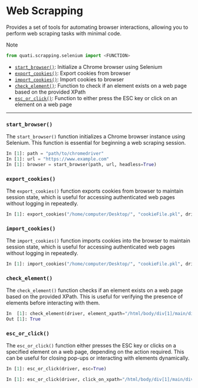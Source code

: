# Web Scrapping

Provides a set of tools for automating browser interactions, allowing you to perform web scraping tasks with minimal code.

> [!NOTE]
> ```py
> from quati.scrapping.selenium import <FUNCTION>
> ```

- [`start_browser()`](scrapping.md#start_browser): Initialize a Chrome browser using Selenium
- [`export_cookies()`](scrapping.md#export_cookies): Export cookies from browser
- [`import_cookies()`](scrapping.md#import_cookies): Import cookies to browser
- [`check_element()`](scrapping.md#check_element): Function to check if an element exists on a web page based on the provided XPath
- [`esc_or_click()`](scrapping.md#esc_or_click): Function to either press the ESC key or click on an element on a web page

---

### `start_browser()`
The `start_browser()` function initializes a Chrome browser instance using Selenium. This function is essential for beginning a web scraping session.

```py
In [1]: path = "path/to/chromedriver"
In [1]: url = "https://www.example.com"
In [1]: browser = start_browser(path, url, headless=True)
```

### `export_cookies()`
The `export_cookies()` function exports cookies from browser to maintain session state, which is useful for accessing authenticated web pages without logging in repeatedly.

```py
In [1]: export_cookies("/home/computer/Desktop/", "cookieFile.pkl", driver)
```

### `import_cookies()`
The `import_cookies()` function imports cookies into the browser to maintain session state, which is useful for accessing authenticated web pages without logging in repeatedly.

```py
In [1]: import_cookies("/home/computer/Desktop/", "cookieFile.pkl", driver)
```

### `check_element()`
The `check_element()` function checks if an element exists on a web page based on the provided XPath. This is useful for verifying the presence of elements before interacting with them.

```py
In  [1]: check_element(driver, element_xpath="/html/body/div[1]/main/div[1]/svg"):
Out [1]: True
```

### `esc_or_click()`
The `esc_or_click()` function either presses the ESC key or clicks on a specified element on a web page, depending on the action required. This can be useful for closing pop-ups or interacting with elements dynamically.

```py
In [1]: esc_or_click(driver, esc=True)

In [1]: esc_or_click(driver, click_on_xpath="/html/body/div[1]/main/div[1]/svg")
```